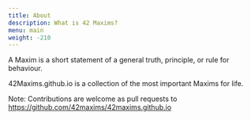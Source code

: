 ```yaml
---
title: About
description: What is 42 Maxims?
menu: main
weight: -210
---
```


A Maxim is a short statement of a general truth, principle, or rule for behaviour.

42Maxims.github.io is a collection of the most important Maxims for life.

Note: Contributions are welcome as pull requests to https://github.com/42maxims/42maxims.github.io